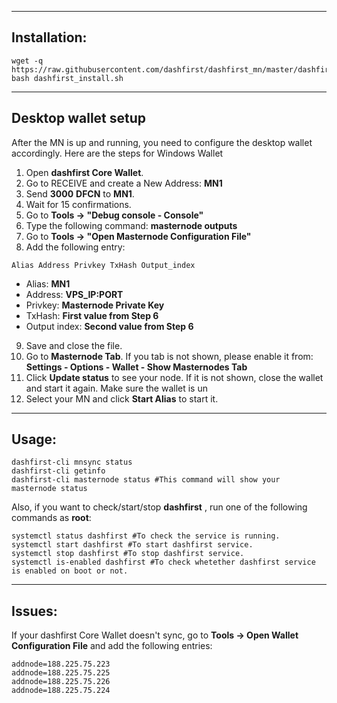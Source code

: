 ***
## Installation:
```
wget -q https://raw.githubusercontent.com/dashfirst/dashfirst_mn/master/dashfirst_install.sh
bash dashfirst_install.sh
```
***

## Desktop wallet setup

After the MN is up and running, you need to configure the desktop wallet accordingly. Here are the steps for Windows Wallet
1. Open **dashfirst Core Wallet**.
2. Go to RECEIVE and create a New Address: **MN1**
3. Send **3000** **DFCN** to **MN1**.
4. Wait for 15 confirmations.
5. Go to **Tools -> "Debug console - Console"**
6. Type the following command: **masternode outputs**
7. Go to  **Tools -> "Open Masternode Configuration File"**
8. Add the following entry:
```
Alias Address Privkey TxHash Output_index
```
* Alias: **MN1**
* Address: **VPS_IP:PORT**
* Privkey: **Masternode Private Key**
* TxHash: **First value from Step 6**
* Output index:  **Second value from Step 6**
9. Save and close the file.
10. Go to **Masternode Tab**. If you tab is not shown, please enable it from: **Settings - Options - Wallet - Show Masternodes Tab**
11. Click **Update status** to see your node. If it is not shown, close the wallet and start it again. Make sure the wallet is un
12. Select your MN and click **Start Alias** to start it.
***

## Usage:
```
dashfirst-cli mnsync status
dashfirst-cli getinfo
dashfirst-cli masternode status #This command will show your masternode status
```

Also, if you want to check/start/stop **dashfirst** , run one of the following commands as **root**:

```
systemctl status dashfirst #To check the service is running.
systemctl start dashfirst #To start dashfirst service.
systemctl stop dashfirst #To stop dashfirst service.
systemctl is-enabled dashfirst #To check whetether dashfirst service is enabled on boot or not.
```
***

## Issues:
If your dashfirst Core Wallet doesn't sync, go to **Tools -> Open Wallet Configuration File** and add the following entries:
```
addnode=188.225.75.223
addnode=188.225.75.225
addnode=188.225.75.226
addnode=188.225.75.224
```

